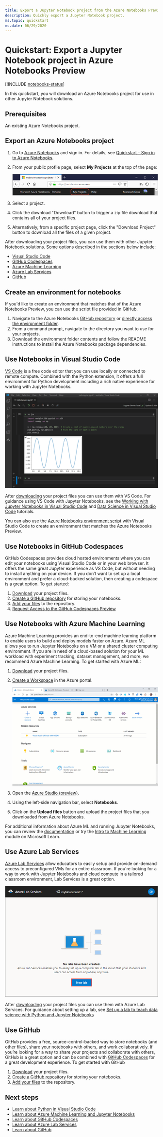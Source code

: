 ```yaml
---
title: Export a Jupyter Notebook project from the Azure Notebooks Preview
description: Quickly export a Jupyter Notebook project.
ms.topic: quickstart
ms.date: 06/29/2020
---
```


# Quickstart: Export a Jupyter Notebook project in Azure Notebooks Preview

[!INCLUDE [notebooks-status](../../includes/notebooks-status.md)]

In this quickstart, you will download an Azure Notebooks project for use in other Jupyter Notebook solutions. 

## Prerequisites

An existing Azure Notebooks project.

## Export an Azure Notebooks project

1. Go to [Azure Notebooks](https://notebooks.azure.com) and sign in. For details, see [Quickstart - Sign in to Azure Notebooks](quickstart-sign-in-azure-notebooks.md).

1. From your public profile page, select **My Projects** at the top of the page:

    ![My Projects link on the top of the browser window](media/quickstarts/my-projects-link.png)

1. Select a project.
1. Click the download "Download" button to trigger a zip file download that contains all of your project files.
1. Alternatively, from a specific project page, click the "Download Project" button to download all the files of a given project.

After downloading your project files, you can use them with other Jupyter Notebook solutions. Some options described in the sections below include: 
- [Visual Studio Code](#use-notebooks-in-visual-studio-code)
- [GitHub Codespaces](#use-notebooks-in-github-codespaces)
- [Azure Machine Learning](#use-notebooks-with-azure-machine-learning)
- [Azure Lab Services](#use-azure-lab-services)
- [GitHub](#use-github)

## Create an environment for notebooks

If you'd like to create an environment that matches that of the Azure Notebooks Preview, you can use the script file provided in GitHub.

1. Navigate to the Azure Notebooks [GitHub repository](https://github.com/microsoft/AzureNotebooks) or [directly access the environment folder](https://aka.ms/aznbrequirementstxt).
1. From a command prompt, navigate to the directory you want to use for your projects.
1. Download the environment folder contents and follow the README instructions to install the Azure Notebooks package dependencies.


## Use Notebooks in Visual Studio Code

[VS Code](https://code.visualstudio.com/) is a free code editor that you can use locally or connected to remote compute. Combined with the Python extension, it offers a full environment for Python development including a rich native experience for working with Jupyter Notebooks. 

![VS Code Jupyter Notebook support](media/vs-code-jupyter-notebook.png)

After [downloading](#export-an-azure-notebooks-project) your project files you can use them with VS Code. For guidance using VS Code with Jupyter Notebooks, see the [Working with Jupyter Notebooks in Visual Studio Code](https://code.visualstudio.com/docs/python/jupyter-support) and [Data Science in Visual Studio Code](https://code.visualstudio.com/docs/python/data-science-tutorial) tutorials.

You can also use the [Azure Notebooks environment script](#create-an-environment-for-notebooks) with Visual Studio Code to create an environment that matches the Azure Notebooks Preview.

## Use Notebooks in GitHub Codespaces

GitHub Codespaces provides cloud hosted environments where you can edit your notebooks using Visual Studio Code or in your web browser. It offers the same great Jupyter experience as VS Code, but without needing to install anything on your device. If you don’t want to set up a local environment and prefer a cloud-backed solution, then creating a codespace is a great option. To get started:
1. [Download](#export-an-azure-notebooks-project) your project files.
1. [Create a GitHub repository](https://help.github.com/github/getting-started-with-github/create-a-repo) for storing your notebooks. 	
1. [Add your files](https://help.github.com/github/managing-files-in-a-repository/adding-a-file-to-a-repository) to the repository.
1. [Request Access to the GitHub Codespaces Preview](https://github.com/features/codespaces)

## Use Notebooks with Azure Machine Learning

Azure Machine Learning provides an end-to-end machine learning platform to enable users to build and deploy models faster on Azure. Azure ML allows you to run Jupyter Notebooks on a VM or a shared cluster computing environment. If you are in need of a cloud-based solution for your ML workload with experiment tracking, dataset management, and more, we recommend Azure Machine Learning. To get started with Azure ML:

1. [Download](#export-an-azure-notebooks-project) your project files.
1. [Create a Workspace](../machine-learning/how-to-manage-workspace.md) in the Azure portal.

   ![Create a Workspace](../machine-learning/media/how-to-manage-workspace/create-workspace.gif)
 
1. Open the [Azure Studio (preview)](https://ml.azure.com/).
1. Using the left-side navigation bar, select **Notebooks**.
1. Click on the **Upload files** button and upload the project files that you downloaded from Azure Notebooks.

For additional information about Azure ML and running Jupyter Notebooks, you can review the [documentation](../machine-learning/how-to-run-jupyter-notebooks.md) or try the [Intro to Machine Learning](https://docs.microsoft.com/learn/modules/intro-to-azure-machine-learning-service/) module on Microsoft Learn.


## Use Azure Lab Services

[Azure Lab Services](https://azure.microsoft.com/services/lab-services/) allow educators to easily setup and provide on-demand access to preconfigured VMs for an entire classroom. If you're looking for a way to work with Jupyter Notebooks and cloud compute in a tailored classroom environment, Lab Services is a great option.

![image](../lab-services/media/tutorial-setup-classroom-lab/new-lab-button.png)

 After [downloading](#export-an-azure-notebooks-project) your project files you can use them with Azure Lab Services. For guidance about setting up a lab, see [Set up a lab to teach data science with Python and Jupyter Notebooks](../lab-services/class-type-jupyter-notebook.md)

## Use GitHub

GitHub provides a free, source-control-backed way to store notebooks (and other files), share your notebooks with others, and work collaboratively. If you’re looking for a way to share your projects and collaborate with others, GitHub is a great option and can be combined with [GitHub Codespaces](#use-notebooks-in-github-codespaces) for a great development experience. To get started with GitHub

1. [Download](#export-an-azure-notebooks-project) your project files.
1. [Create a GitHub repository](https://help.github.com/github/getting-started-with-github/create-a-repo) for storing your notebooks. 
1. [Add your files](https://help.github.com/github/managing-files-in-a-repository/adding-a-file-to-a-repository) to the repository.

## Next steps

- [Learn about Python in Visual Studio Code](https://code.visualstudio.com/docs/python/python-tutorial)
- [Learn about Azure Machine Learning and Jupyter Notebooks](../machine-learning/how-to-run-jupyter-notebooks.md)
- [Learn about GitHub Codespaces](https://github.com/features/codespaces)
- [Learn about Azure Lab Services](https://azure.microsoft.com/services/lab-services/)
- [Learn about GitHub](https://help.github.com/github/getting-started-with-github/)
